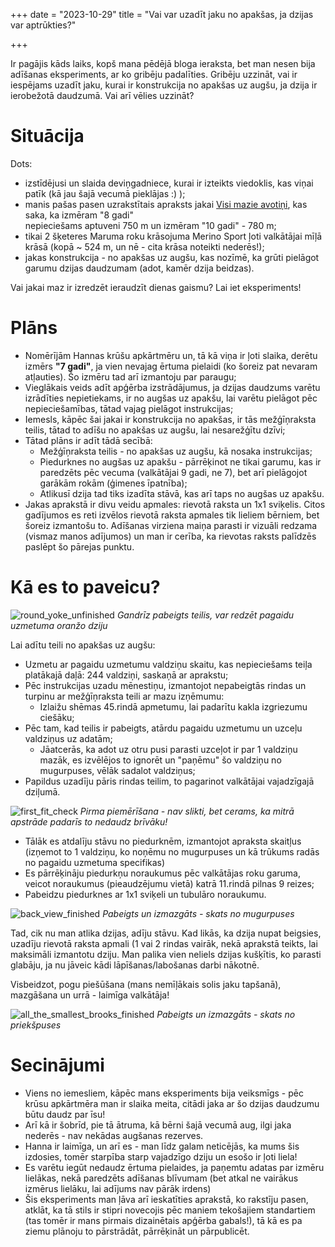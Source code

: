 +++
date = "2023-10-29"
title = "Vai var uzadīt jaku no apakšas, ja dzijas var aptrūkties?"

+++

Ir pagājis kāds laiks, kopš mana pēdējā bloga ieraksta, bet man nesen bija adīšanas eksperiments, ar ko gribēju padalīties. Gribēju uzzināt, vai ir iespējams uzadīt jaku, kurai ir konstrukcija no apakšas uz augšu, ja dzija ir ierobežotā daudzumā. Vai arī vēlies uzzināt?

<!--more-->

# Situācija

Dots:
- izstīdējusi un slaida deviņgadniece, kurai ir izteikts viedoklis, kas viņai patīk (kā jau šajā vecumā pieklājas :) );
- manis pašas pasen uzrakstītais apraksts jakai [Visi mazie avotiņi](https://www.ravelry.com/patterns/library/all-the-smallest-brooks), kas saka, ka izmēram "8 gadi"   
nepieciešams aptuveni 750 m un izmēram "10 gadi" - 780 m;
- tikai 2 šķeteres Maruma roku krāsojuma Merino Sport ļoti valkātājai mīļā krāsā (kopā ~ 524 m, un nē - cita krāsa noteikti nederēs!);
- jakas konstrukcija - no apakšas uz augšu, kas nozīmē, ka grūti pielāgot garumu dzijas daudzumam (adot, kamēr dzija beidzas).

Vai jakai maz ir izredzēt ieraudzīt dienas gaismu? Lai iet eksperiments!


# Plāns

- Nomērījām Hannas krūšu apkārtmēru un, tā kā viņa ir ļoti slaika, derētu izmērs **"7 gadi"**, ja vien nevajag ērtuma pielaidi (ko šoreiz pat nevaram atļauties). Šo izmēru tad arī izmantoju par paraugu;
- Vieglākais veids adīt apģērba izstrādājumus, ja dzijas daudzums varētu izrādīties nepietiekams, ir no augšas uz apakšu, lai varētu pielāgot pēc nepieciešamības, tātad vajag pielāgot instrukcijas;
- Iemesls, kāpēc šai jakai ir konstrukcija no apakšas, ir tās mežģīņraksta teilis, tātad to adīšu no apakšas uz augšu, lai nesarežģītu dzīvi;
- Tātad plāns ir adīt tādā secībā:
	- Mežģīņraksta teilis - no apakšas uz augšu, kā nosaka instrukcijas;
	- Piedurknes no augšas uz apakšu - pārrēķinot ne tikai garumu, kas ir paredzēts pēc vecuma (valkātājai 9 gadi, ne 7), bet arī pielāgojot garākām rokām (ģimenes īpatnība);
 	- Atlikusī dzija tad tiks izadīta stāvā, kas arī taps no augšas uz apakšu.
- Jakas aprakstā ir divu veidu apmales: rievotā raksta un 1x1 sviķelis. Citos gadījumos es reti izvēlos rievotā raksta apmales tik lieliem bērniem, bet šoreiz izmantošu to. Adīšanas virziena maiņa parasti ir vizuāli redzama (vismaz manos adījumos) un man ir cerība, ka rievotas raksts palīdzēs paslēpt šo pārejas punktu.

	
# Kā es to paveicu?

![round_yoke_unfinished](../images/round_yoke_unfinished.jpg)
*Gandrīz pabeigts teilis, var redzēt pagaidu uzmetuma oranžo dziju*

Lai adītu teili no apakšas uz augšu:
- Uzmetu ar pagaidu uzmetumu valdziņu skaitu, kas nepieciešams teiļa platākajā daļā: 244 valdziņi, saskaņā ar aprakstu;
- Pēc instrukcijas uzadu mēnestiņu, izmantojot nepabeigtās rindas un turpinu ar mežģīņraksta teili ar mazu izņēmumu:
	- Izlaižu shēmas 45.rindā apmetumu, lai padarītu kakla izgriezumu ciešāku;
- Pēc tam, kad teilis ir pabeigts, atārdu pagaidu uzmetumu un uzceļu valdziņus uz adatām;
	- Jāatcerās, ka adot uz otru pusi parasti uzceļot ir par 1 valdziņu mazāk, es izvēlējos to ignorēt un "paņēmu" šo valdziņu no mugurpuses, vēlāk sadalot valdziņus;
- Papildus uzadīju pāris rindas teilim, to pagarinot valkātājai vajadzīgajā dziļumā.

![first_fit_check](../images/first_fit_check.jpg)
*Pirma piemērīšana - nav slikti, bet cerams, ka mitrā apstrāde padarīs to nedaudz brīvāku!*

- Tālāk es atdalīju stāvu no piedurknēm, izmantojot apraksta skaitļus (izņemot to 1 valdziņu, ko noņēmu no mugurpuses un kā trūkums radās no pagaidu uzmetuma specifikas)
- Es pārrēķināju piedurkņu noraukumus pēc valkātājas roku garuma, veicot noraukumus (pieaudzējumu vietā) katrā 11.rindā pilnas 9 reizes;
- Pabeidzu piedurknes ar 1x1 sviķeli un tubulāro noraukumu.

![back_view_finished](../images/back_view_finished.jpg)
*Pabeigts un izmazgāts - skats no mugurpuses*

Tad, cik nu man atlika dzijas, adīju stāvu. Kad likās, ka dzija nupat beigsies, uzadīju rievotā raksta apmali (1 vai 2 rindas vairāk, nekā aprakstā teikts, lai maksimāli izmantotu dziju. Man palika vien neliels dzijas kušķītis, ko parasti glabāju, ja nu jāveic kādi lāpīšanas/labošanas darbi nākotnē.

Visbeidzot, pogu piešūšana (mans nemīļākais solis jaku tapšanā), mazgāšana un urrā - laimīga valkātāja!

![all_the_smallest_brooks_finished](../images/all_the_smallest_brooks_finished.jpg)
*Pabeigts un izmazgāts - skats no priekšpuses*

# Secinājumi

- Viens no iemesliem, kāpēc mans eksperiments bija veiksmīgs - pēc krūsu apkārtmēra man ir slaika meita, citādi jaka ar šo dzijas daudzumu būtu daudz par īsu!
- Arī kā ir šobrīd, pie tā ātruma, kā bērni šajā vecumā aug, ilgi jaka nederēs - nav nekādas augšanas rezerves.
- Hanna ir laimīga, un arī es - man līdz galam neticējās, ka mums šis izdosies, tomēr starpība starp vajadzīgo dziju un esošo ir ļoti liela!
- Es varētu iegūt nedaudz ērtuma pielaides, ja paņemtu adatas par izmēru lielākas, nekā paredzēts adīšanas blīvumam (bet atkal ne vairākus izmērus lielāku, lai adījums nav pārāk irdens)
- Šis eksperiments man ļāva arī ieskatīties aprakstā, ko rakstīju pasen, atklāt, ka tā stils ir stipri novecojis pēc maniem tekošajiem standartiem (tas tomēr ir mans pirmais dizainētais apģērba gabals!), tā kā es pa ziemu plānoju to pārstrādāt, pārrēķināt un pārpublicēt.